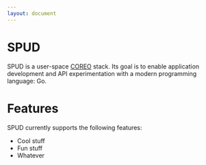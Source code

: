 ```yaml
---
layout: document
---
```


# **SPUD**

SPUD is a user-space [COREO](http://coreo.network) stack. Its goal is to enable application development 
and API experimentation with a modern programming language: Go.

# **Features**

SPUD currently supports the following features:

- Cool stuff
- Fun stuff
- Whatever